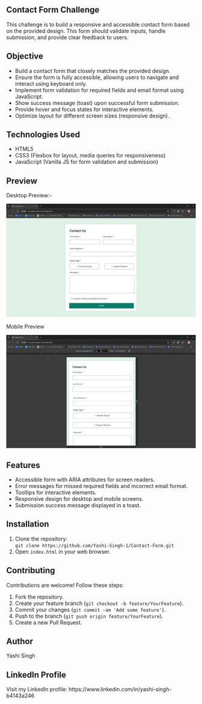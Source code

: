 <article>
<h1>Contact Form Challenge</h1>
<p>This challenge is to build a responsive and accessible contact form based on the provided design. This form should validate inputs, handle submission, and provide clear feedback to users.</p>

<h2>Objective</h2>
<ul>
    <li>Build a contact form that closely matches the provided design.</li>
    <li>Ensure the form is fully accessible, allowing users to navigate and interact using keyboard only.</li>
    <li>Implement form validation for required fields and email format using JavaScript.</li>
    <li>Show success message (toast) upon successful form submission.</li>
    <li>Provide hover and focus states for interactive elements.</li>
    <li>Optimize layout for different screen sizes (responsive design).</li>
</ul>

<h2>Technologies Used</h2>
<ul>
    <li>HTML5</li>
    <li>CSS3 (Flexbox for layout, media queries for responsiveness)</li>
    <li>JavaScript (Vanilla JS for form validation and submission)</li>
</ul>

<h2>Preview</h2>

Desktop Preview:- 

![Desktop-Preview](Desktop-Preview.jpg)

Mobile Preview

![Mobile-Preview](Mobile-Preview.png)

<h2>Features</h2>
<ul>
    <li>Accessible form with ARIA attributes for screen readers.</li>
    <li>Error messages for missed required fields and incorrect email format.</li>
    <li>Tooltips for interactive elements.</li>
    <li>Responsive design for desktop and mobile screens.</li>
    <li>Submission success message displayed in a toast.</li>
</ul>

<h2>Installation</h2>
<ol>
    <li>Clone the repository:<br>
        <code>git clone https://github.com/Yashi-Singh-1/Contact-Form.git</code>
    </li>
    <li>Open <code>index.html</code> in your web browser.</li>
</ol>

<h2>Contributing</h2>
<p>Contributions are welcome! Follow these steps:</p>
<ol>
    <li>Fork the repository.</li>
    <li>Create your feature branch (<code>git checkout -b feature/YourFeature</code>).</li>
    <li>Commit your changes (<code>git commit -am 'Add some feature'</code>).</li>
    <li>Push to the branch (<code>git push origin feature/YourFeature</code>).</li>
    <li>Create a new Pull Request.</li>
</ol>

<h2>Author</h2>
<p>Yashi Singh</p>

<h2>LinkedIn Profile</h2>
<p>Visit my LinkedIn profile: https://www.linkedin.com/in/yashi-singh-b4143a246 </p>
</article>


